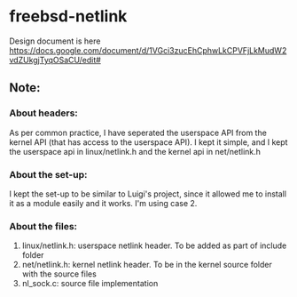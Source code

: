 # freebsd-netlink


Design document is here
https://docs.google.com/document/d/1VGci3zucEhCphwLkCPVFjLkMudW2vdZUkgjTyqOSaCU/edit#


## Note:

### About headers:
As per common practice, I have seperated the userspace API from the kernel API (that has access to the userspace API). I kept it simple, and I kept the userspace api in linux/netlink.h and the kernel api in net/netlink.h

### About the set-up:
I kept the set-up to be similar to Luigi's project, since it allowed me to install it as a module easily and it works. I'm using case 2.

### About the files:
1. linux/netlink.h: userspace netlink header. To be added as part of include folder 
2. net/netlink.h: kernel netlink header. To be in the kernel source folder with the source files
3. nl_sock.c: source file implementation
